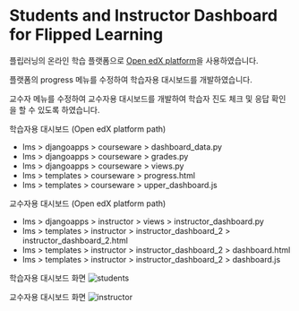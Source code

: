 # Students and Instructor Dashboard for Flipped Learning

플립러닝의 온라인 학습 플랫폼으로 [Open edX platform](https://github.com/edx/edx-platform)을 사용하였습니다.

플랫폼의 progress 메뉴를 수정하여 학습자용 대시보드를 개발하였습니다.

교수자 메뉴를 수정하여 교수자용 대시보드를 개발하여 학습자 진도 체크 및 응답 확인을 할 수 있도록 하였습니다.

학습자용 대시보드 (Open edX platform path)
- lms > djangoapps > courseware > dashboard_data.py
- lms > djangoapps > courseware > grades.py
- lms > djangoapps > courseware > views.py
- lms > templates > courseware > progress.html
- lms > templates > courseware > upper_dashboard.js

교수자용 대시보드 (Open edX platform path)
- lms > djangoapps > instructor > views > instructor_dashboard.py
- lms > templates > instructor > instructor_dashboard_2 > instructor_dashboard_2.html
- lms > templates > instructor > instructor_dashboard_2 > dashboard.html
- lms > templates > instructor > instructor_dashboard_2 > dashboard.js

학습자용 대시보드 화면
![students](https://user-images.githubusercontent.com/3071179/28835846-c32b46f8-7721-11e7-8607-3d418be3593e.png)

교수자용 대시보드 화면
![instructor](https://user-images.githubusercontent.com/3071179/28835845-c2f8a680-7721-11e7-9043-73f2df442a27.png)
